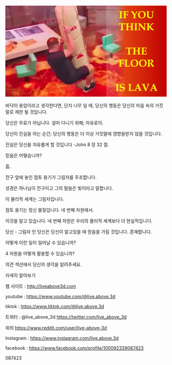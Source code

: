 ![Video cover image](../cover.jpg "cover photo")

바닥이 용암이라고 생각한다면, 단지 나무 일 때, 당신의 행동은 당신의 마음 속의 거짓말로 제한 될 것입니다.

당신은 무료가 아닙니다. 걸어 다니기 위해; 자유로이.

당신이 진실을 아는 순간; 당신의 행동은 더 이상 거짓말에 영향을받지 않을 것입니다.

진실은 당신을 자유롭게 할 것입니다 -John 8 장 32 절.

믿음은 어떻습니까?

흠.

전구 앞에 놓인 점토 용기가 그림자를 주조합니다.

성경은 하나님이 전구이고 그의 말씀은 빛이라고 말합니다.

이 물리적 세계는 그림자입니다.

점토 용기는 정신 물질입니다. 네 번째 차원에서.

이것을 알고 있습니다. 네 번째 차원은 우리의 물리적 세계보다 더 현실적입니다.

당신 - 그림자 인 당신은 당신이 알고있을 때 믿음을 가질 것입니다. 존재합니다.

어떻게 이런 일이 일어날 수 있습니까?

4 차원을 어떻게 활용할 수 있습니까?

의견 섹션에서 당신의 생각을 알려주세요.

자세히 알아보기

웹 사이트 : http://liveabove3d.com

youtube : https://www.youtube.com/@live.above.3d

tiktok : https://www.tiktok.com/@live.above.3d

트위터 : @live_above_3d https://twitter.com/live_above_3d

위의 https://www.reddit.com/user/live-above-3d

Instagram : https://www.instagram.com/live.above.3d

facebook : https://www.facebook.com/profile/100092339087423

087423